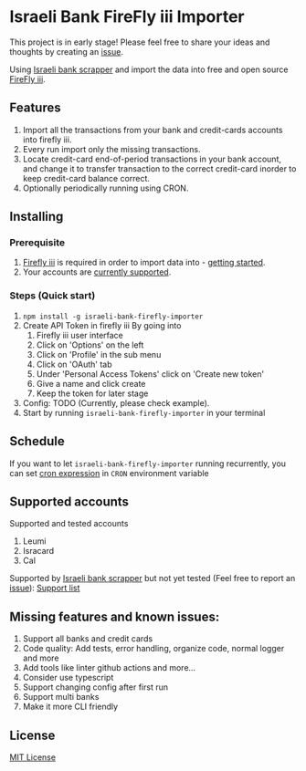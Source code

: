 # Israeli Bank FireFly iii Importer
This project is in early stage! Please feel free to share your ideas and thoughts by creating an [issue](https://github.com/itairaz1/israeli-bank-firefly-importer/issues/new).

Using [Israeli bank scrapper](https://github.com/eshaham/israeli-bank-scrapers) and import the data into free and open source [FireFly iii](https://www.firefly-iii.org/).

## Features
1. Import all the transactions from your bank and credit-cards accounts into firefly iii.
2. Every run import only the missing transactions.
3. Locate credit-card end-of-period transactions in your bank account, and change it to transfer transaction to the correct credit-card inorder to keep credit-card balance correct.
4. Optionally periodically running using CRON. 

## Installing
### Prerequisite
1. [Firefly iii](https://www.firefly-iii.org/) is required in order to import data into - [getting started](https://github.com/firefly-iii/firefly-iii#getting-started).
2. Your accounts are [currently supported](#supported-accounts).
### Steps (Quick start)
1. `npm install -g israeli-bank-firefly-importer`
2. Create API Token in firefly iii By going into 
   1. Firefly iii user interface
   2. Click on 'Options' on the left
   3. Click on 'Profile' in the sub menu
   4. Click on 'OAuth' tab
   5. Under 'Personal Access Tokens' click on 'Create new token'
   6. Give a name and click create
   7. Keep the token for later stage
3. Config: TODO (Currently, please check example).
4. Start by running `israeli-bank-firefly-importer` in your terminal

## Schedule
If you want to let `israeli-bank-firefly-importer` running recurrently, you can set [cron expression](https://crontab.guru/) in `CRON` environment variable 

## Supported accounts
Supported and tested accounts
1. Leumi
2. Isracard
3. Cal

Supported by [Israeli bank scrapper](https://github.com/eshaham/israeli-bank-scrapers) but not yet tested (Feel free to report an [issue](https://github.com/itairaz1/israeli-bank-firefly-importer/issues/new)): [Support list](https://github.com/eshaham/israeli-bank-scrapers#whats-here)

## Missing features and known issues:
1. Support all banks and credit cards
2. Code quality: Add tests, error handling, organize code, normal logger and more
3. Add tools like linter github actions and more...
4. Consider use typescript
5. Support changing config after first run
6. Support multi banks
7. Make it more CLI friendly

## License
[MIT License](LICENSE)